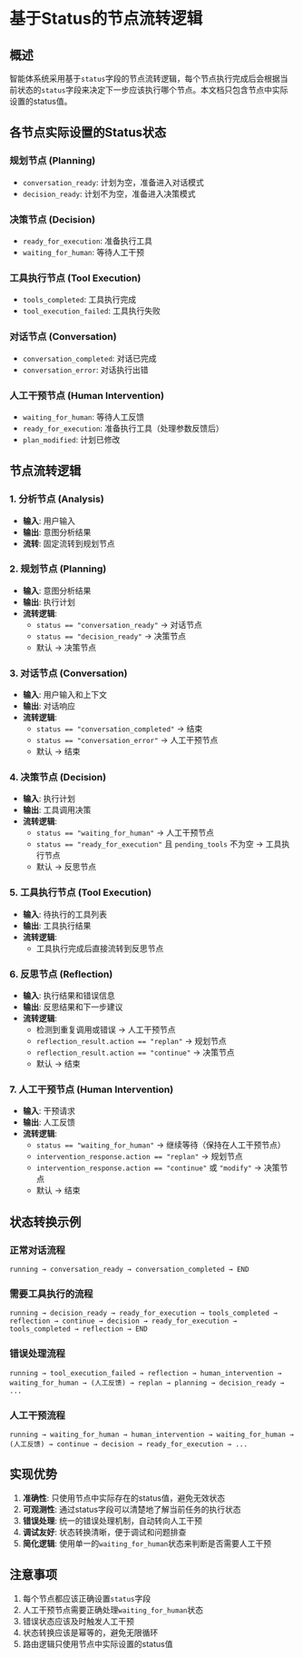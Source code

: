 # 基于Status的节点流转逻辑

## 概述

智能体系统采用基于`status`字段的节点流转逻辑，每个节点执行完成后会根据当前状态的`status`字段来决定下一步应该执行哪个节点。本文档只包含节点中实际设置的status值。

## 各节点实际设置的Status状态

### 规划节点 (Planning)
- `conversation_ready`: 计划为空，准备进入对话模式
- `decision_ready`: 计划不为空，准备进入决策模式

### 决策节点 (Decision)
- `ready_for_execution`: 准备执行工具
- `waiting_for_human`: 等待人工干预

### 工具执行节点 (Tool Execution)
- `tools_completed`: 工具执行完成
- `tool_execution_failed`: 工具执行失败

### 对话节点 (Conversation)
- `conversation_completed`: 对话已完成
- `conversation_error`: 对话执行出错

### 人工干预节点 (Human Intervention)
- `waiting_for_human`: 等待人工反馈
- `ready_for_execution`: 准备执行工具（处理参数反馈后）
- `plan_modified`: 计划已修改

## 节点流转逻辑

### 1. 分析节点 (Analysis)
- **输入**: 用户输入
- **输出**: 意图分析结果
- **流转**: 固定流转到规划节点

### 2. 规划节点 (Planning)
- **输入**: 意图分析结果
- **输出**: 执行计划
- **流转逻辑**:
  - `status == "conversation_ready"` → 对话节点
  - `status == "decision_ready"` → 决策节点
  - 默认 → 决策节点

### 3. 对话节点 (Conversation)
- **输入**: 用户输入和上下文
- **输出**: 对话响应
- **流转逻辑**:
  - `status == "conversation_completed"` → 结束
  - `status == "conversation_error"` → 人工干预节点
  - 默认 → 结束

### 4. 决策节点 (Decision)
- **输入**: 执行计划
- **输出**: 工具调用决策
- **流转逻辑**:
  - `status == "waiting_for_human"` → 人工干预节点
  - `status == "ready_for_execution"` 且 `pending_tools` 不为空 → 工具执行节点
  - 默认 → 反思节点

### 5. 工具执行节点 (Tool Execution)
- **输入**: 待执行的工具列表
- **输出**: 工具执行结果
- **流转逻辑**:
  - 工具执行完成后直接流转到反思节点

### 6. 反思节点 (Reflection)
- **输入**: 执行结果和错误信息
- **输出**: 反思结果和下一步建议
- **流转逻辑**:
  - 检测到重复调用或错误 → 人工干预节点
  - `reflection_result.action == "replan"` → 规划节点
  - `reflection_result.action == "continue"` → 决策节点
  - 默认 → 结束

### 7. 人工干预节点 (Human Intervention)
- **输入**: 干预请求
- **输出**: 人工反馈
- **流转逻辑**:
  - `status == "waiting_for_human"` → 继续等待（保持在人工干预节点）
  - `intervention_response.action == "replan"` → 规划节点
  - `intervention_response.action == "continue"` 或 `"modify"` → 决策节点
  - 默认 → 结束

## 状态转换示例

### 正常对话流程
```
running → conversation_ready → conversation_completed → END
```

### 需要工具执行的流程
```
running → decision_ready → ready_for_execution → tools_completed → reflection → continue → decision → ready_for_execution → tools_completed → reflection → END
```

### 错误处理流程
```
running → tool_execution_failed → reflection → human_intervention → waiting_for_human → (人工反馈) → replan → planning → decision_ready → ...
```

### 人工干预流程
```
running → waiting_for_human → human_intervention → waiting_for_human → (人工反馈) → continue → decision → ready_for_execution → ...
```

## 实现优势

1. **准确性**: 只使用节点中实际存在的status值，避免无效状态
2. **可观测性**: 通过status字段可以清楚地了解当前任务的执行状态
3. **错误处理**: 统一的错误处理机制，自动转向人工干预
4. **调试友好**: 状态转换清晰，便于调试和问题排查
5. **简化逻辑**: 使用单一的`waiting_for_human`状态来判断是否需要人工干预

## 注意事项

1. 每个节点都应该正确设置`status`字段
2. 人工干预节点需要正确处理`waiting_for_human`状态
3. 错误状态应该及时触发人工干预
4. 状态转换应该是幂等的，避免无限循环
5. 路由逻辑只使用节点中实际设置的status值 